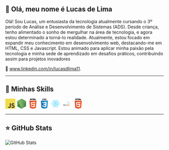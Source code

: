 
## 💜 Olá, meu nome é Lucas de Lima

Olá! Sou Lucas, um entusiasta da tecnologia atualmente cursando o 3º período de Análise e Desenvolvimento de Sistemas (ADS). Desde criança, tenho alimentado o sonho de mergulhar na área de tecnologia, e agora estou determinado a torná-lo realidade.
Atualmente, estou focado em expandir meu conhecimento em desenvolvimento web, destacando-me em HTML, CSS e Javascript. Estou animado para aplicar minha paixão pela tecnologia e minha sede de aprendizado em desafios práticos, contribuindo assim para projetos inovadores


💬 www.linkedin.com/in/lucasdlima11.

---

## 🚀 Minhas Skills

<code><img height="32" src="https://raw.githubusercontent.com/github/explore/80688e429a7d4ef2fca1e82350fe8e3517d3494d/topics/javascript/javascript.png" alt="Javascript"/></code>
<code><img height="32" src="https://raw.githubusercontent.com/github/explore/80688e429a7d4ef2fca1e82350fe8e3517d3494d/topics/nodejs/nodejs.png" alt="Nodejs"/></code>
<code><img height="32" src="https://raw.githubusercontent.com/github/explore/80688e429a7d4ef2fca1e82350fe8e3517d3494d/topics/html/html.png" alt="HTML5"/></code>
<code><img height="32" src="https://raw.githubusercontent.com/github/explore/80688e429a7d4ef2fca1e82350fe8e3517d3494d/topics/css/css.png" alt="CSS"/></code>
<code><img height="32" src="https://raw.githubusercontent.com/github/explore/80688e429a7d4ef2fca1e82350fe8e3517d3494d/topics/react/react.png" alt="React"/></code>
<code><img height="32" src="https://raw.githubusercontent.com/github/explore/80688e429a7d4ef2fca1e82350fe8e3517d3494d/topics/mysql/mysql.png" alt="MySQL"/></code>
<code><img height="32" src="https://raw.githubusercontent.com/github/explore/80688e429a7d4ef2fca1e82350fe8e3517d3494d/topics/html/html.png" alt="Java"/></code>

---

## ⭐ GitHub Stats

![GitHub Stats](https://github-readme-stats.vercel.app/api?username=iuricode&show_icons=true)
